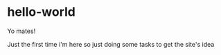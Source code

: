 # hello-world

Yo mates!

Just the first time i'm here so just doing some tasks to get the site's idea
